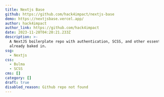 ```yaml
---
title: Nextjs Base
github: https://github.com/hack4impact/nextjs-base
demo: https://nextjsbase.vercel.app/
author: hack4impact
author_link: https://github.com/hack4impact
date: 2023-11-28T04:20:21.233Z
description: >-
  A NextJS boilerplate repo with authentication, SCSS, and other essentials
  already baked in.
ssg:
  - Nextjs
css:
  - Bulma
  - SCSS
cms: []
category: []
draft: true
disabled_reason: Github repo not found
---
```

